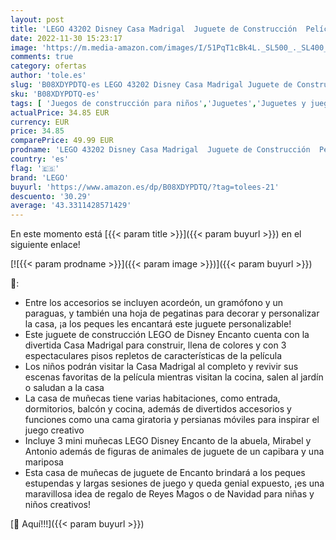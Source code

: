```yaml
---
layout: post
title: 'LEGO 43202 Disney Casa Madrigal  Juguete de Construcción  Película Encanto  Mini Muñecas Mirabel  Antonio y Abuela  Regalos Navidad para Niñas y Niños 6+'
date: 2022-11-30 15:23:17
image: 'https://m.media-amazon.com/images/I/51PqT1cBk4L._SL500_._SL400_.jpg'
comments: true
category: ofertas
author: 'tole.es'
slug: 'B08XDYPDTQ-es LEGO 43202 Disney Casa Madrigal Juguete de Construcción...'
sku: 'B08XDYPDTQ-es'
tags: [ 'Juegos de construcción para niños','Juguetes','Juguetes y juegos','Sets de construcción','lego','navidad','🇪🇸', ]
actualPrice: 34.85 EUR
currency: EUR
price: 34.85
comparePrice: 49.99 EUR
prodname: 'LEGO 43202 Disney Casa Madrigal  Juguete de Construcción  Película Encanto  Mini Muñecas Mirabel  Antonio y Abuela  Regalos Navidad para Niñas y Niños 6+'
country: 'es'
flag: '🇪🇸'
brand: 'LEGO'
buyurl: 'https://www.amazon.es/dp/B08XDYPDTQ/?tag=tolees-21'
descuento: '30.29'
average: '43.3311428571429'
---
```


En este momento está [{{< param title >}}]({{< param buyurl >}}) en el siguiente enlace!

[![{{< param prodname >}}]({{< param image >}})]({{< param buyurl >}})

🔎:

- Entre los accesorios se incluyen acordeón, un gramófono y un paraguas, y también una hoja de pegatinas para decorar y personalizar la casa, ¡a los peques les encantará este juguete personalizable!
- Este juguete de construcción LEGO de Disney Encanto cuenta con la divertida Casa Madrigal para construir, llena de colores y con 3 espectaculares pisos repletos de características de la película
- Los niños podrán visitar la Casa Madrigal al completo y revivir sus escenas favoritas de la película mientras visitan la cocina, salen al jardín o saludan a la casa
- La casa de muñecas tiene varias habitaciones, como entrada, dormitorios, balcón y cocina, además de divertidos accesorios y funciones como una cama giratoria y persianas móviles para inspirar el juego creativo
- Incluye 3 mini muñecas LEGO Disney Encanto de la abuela, Mirabel y Antonio además de figuras de animales de juguete de un capibara y una mariposa
- Esta casa de muñecas de juguete de Encanto brindará a los peques estupendas y largas sesiones de juego y queda genial expuesto, ¡es una maravillosa idea de regalo de Reyes Magos o de Navidad para niñas y niños creativos!

[🛒 Aquí!!!]({{< param buyurl >}})
